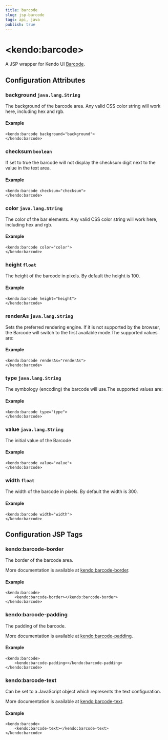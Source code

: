 ```yaml
---
title: barcode
slug: jsp-barcode
tags: api, java
publish: true
---
```


# \<kendo:barcode\>
A JSP wrapper for Kendo UI [Barcode](/kendo-ui/api/dataviz/barcode).

## Configuration Attributes

### background `java.lang.String`

The background of the barcode area.
Any valid CSS color string will work here, including hex and rgb.

#### Example
    <kendo:barcode background="background">
    </kendo:barcode>

### checksum `boolean`

If set to true the barcode will not display the checksum digit next to the value in the text area.

#### Example
    <kendo:barcode checksum="checksum">
    </kendo:barcode>

### color `java.lang.String`

The color of the bar elements.
Any valid CSS color string will work here, including hex and rgb.

#### Example
    <kendo:barcode color="color">
    </kendo:barcode>

### height `float`

The height of the barcode in pixels.  By default the height is 100.

#### Example
    <kendo:barcode height="height">
    </kendo:barcode>

### renderAs `java.lang.String`

Sets the preferred rendering engine.
If it is not supported by the browser, the Barcode will switch to the first available mode.The supported values are:

#### Example
    <kendo:barcode renderAs="renderAs">
    </kendo:barcode>

### type `java.lang.String`

The symbology (encoding) the barcode will use.The supported values are:

#### Example
    <kendo:barcode type="type">
    </kendo:barcode>

### value `java.lang.String`

The initial value of the Barcode

#### Example
    <kendo:barcode value="value">
    </kendo:barcode>

### width `float`

The width of the barcode in pixels.  By default the width is 300.

#### Example
    <kendo:barcode width="width">
    </kendo:barcode>


##  Configuration JSP Tags

### kendo:barcode-border

The border of the barcode area.

More documentation is available at [kendo:barcode-border](/kendo-ui/api/wrappers/jsp/barcode/border).

#### Example

    <kendo:barcode>
        <kendo:barcode-border></kendo:barcode-border>
    </kendo:barcode>

### kendo:barcode-padding

The padding of the barcode.

More documentation is available at [kendo:barcode-padding](/kendo-ui/api/wrappers/jsp/barcode/padding).

#### Example

    <kendo:barcode>
        <kendo:barcode-padding></kendo:barcode-padding>
    </kendo:barcode>

### kendo:barcode-text

Can be set to a JavaScript object which represents the text configuration.

More documentation is available at [kendo:barcode-text](/kendo-ui/api/wrappers/jsp/barcode/text).

#### Example

    <kendo:barcode>
        <kendo:barcode-text></kendo:barcode-text>
    </kendo:barcode>

